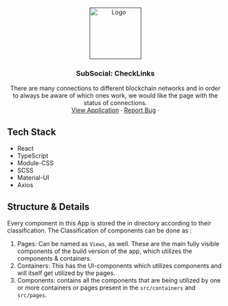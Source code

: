 <p align="center">
  <a href="">
    <img src="/public/favicon.ico" alt="Logo" width="auto" height="120">
  </a>

  <h3 align="center">SubSocial: CheckLinks</h3>

  <p align="center">
There are many connections to different blockchain networks and in order to always be aware of which ones work, we would like the page with the status of connections.
    <br />
    <a href="https://tejas-ladhani.github.io/CheckLinks-TS">View Application</a>
    ·
    <a href="https://github.com/Tejas-Ladhani/Reactaagram/issues">Report Bug</a>
    ·
  </p>
</p>


## Tech Stack
* React
* TypeScript
* Module-CSS
* SCSS
* Material-UI
* Axios

## Structure & Details

Every component in this App is stored the in directory according to their classification. The Classification of components can be done as :
1. Pages: Can be named as ```Views```, as well. These are the main fully visible components of the build version of the app, which utilizes the components & containers.
2. Containers: This has the UI-components which utilizes components and will itself get utilized by the pages.
3. Components:  contains all the components that are being utilized by one or more containers or pages present in the ```src/containers``` and ```src/pages```.
